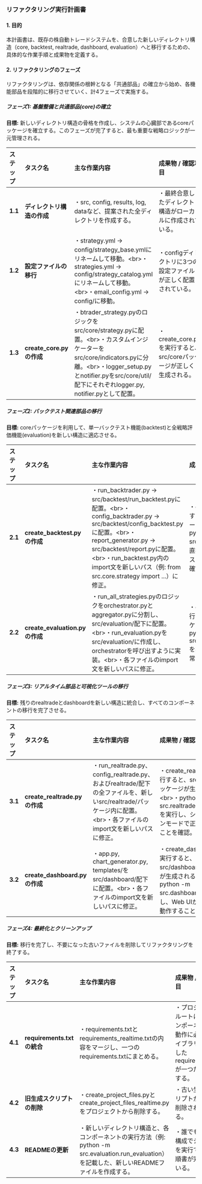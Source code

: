 ### **リファクタリング実行計画書**

#### **1\. 目的**

本計画書は、既存の株自動トレードシステムを、合意した新しいディレクトリ構造（core, backtest, realtrade, dashboard, evaluation）へと移行するための、具体的な作業手順と成果物を定義する。

#### **2\. リファクタリングのフェーズ**

リファクタリングは、依存関係の根幹となる「共通部品」の確立から始め、各機能部品を段階的に移行させていく、計4フェーズで実施する。

##### **フェーズ1: 基盤整備と共通部品(core)の確立**

**目標:** 新しいディレクトリ構造の骨格を作成し、システムの心臓部であるcoreパッケージを確立する。このフェーズが完了すると、最も重要な戦略ロジックが一元管理される。

| ステップ | タスク名 | 主な作業内容 | 成果物 / 確認項目 |
| :---- | :---- | :---- | :---- |
| **1.1** | **ディレクトリ構造の作成** | ・src, config, results, log, dataなど、提案された全ディレクトリを作成する。 | ・最終合意したディレクトリ構造がローカルに作成されている。 |
| **1.2** | **設定ファイルの移行** | ・strategy.yml → config/strategy\_base.ymlにリネームして移動。\<br\>・strategies.yml → config/strategy\_catalog.ymlにリネームして移動。\<br\>・email\_config.yml → config/に移動。 | ・configディレクトリに3つの設定ファイルが正しく配置されている。 |
| **1.3** | **create\_core.pyの作成** | ・btrader\_strategy.pyのロジックをsrc/core/strategy.pyに配置。\<br\>・カスタムインジケーターをsrc/core/indicators.pyに分離。\<br\>・logger\_setup.pyとnotifier.pyをsrc/core/util/配下にそれぞれlogger.py, notifier.pyとして配置。 | ・create\_core.pyを実行すると、src/coreパッケージが正しく生成される。 |

##### **フェーズ2: バックテスト関連部品の移行**

**目標:** coreパッケージを利用して、単一バックテスト機能(backtest)と全戦略評価機能(evaluation)を新しい構造に適応させる。

| ステップ | タスク名 | 主な作業内容 | 成果物 / 確認項目 |
| :---- | :---- | :---- | :---- |
| **2.1** | **create\_backtest.pyの作成** | ・run\_backtrader.py → src/backtest/run\_backtest.pyに配置。\<br\>・config\_backtrader.py → src/backtest/config\_backtest.pyに配置。\<br\>・report\_generator.py → src/backtest/report.pyに配置。\<br\>・run\_backtest.py内のimport文を新しいパス（例: from src.core.strategy import ...）に修正。 | ・create\_backtest.pyを実行すると、src/backtestパッケージが生成される。\<br\>・python \-m src.backtest.run\_backtest を直接実行し、単一のバックテストが正常に完了することを確認。 |
| **2.2** | **create\_evaluation.pyの作成** | ・run\_all\_strategies.pyのロジックをorchestrator.pyとaggregator.pyに分割し、src/evaluation/配下に配置。\<br\>・run\_evaluation.pyをsrc/evaluation/に作成し、orchestratorを呼び出すように実装。\<br\>・各ファイルのimport文を新しいパスに修正。 | ・create\_evaluation.pyを実行すると、src/evaluationパッケージが生成される。\<br\>・python \-m src.evaluation.run\_evaluation を実行し、全戦略の評価が正常に完了することを確認。 |

##### **フェーズ3: リアルタイム部品と可視化ツールの移行**

**目標:** 残りのrealtradeとdashboardを新しい構造に統合し、すべてのコンポーネントの移行を完了させる。

| ステップ | タスク名 | 主な作業内容 | 成果物 / 確認項目 |
| :---- | :---- | :---- | :---- |
| **3.1** | **create\_realtrade.pyの作成** | ・run\_realtrade.py、config\_realtrade.py、およびrealtrade/配下の全ファイルを、新しいsrc/realtrade/パッケージ内に配置。\<br\>・各ファイルのimport文を新しいパスに修正。 | ・create\_realtrade.pyを実行すると、src/realtradeパッケージが生成される。\<br\>・python \-m src.realtrade.run\_realtrade を実行し、シミュレーションモードで正常に起動することを確認。 |
| **3.2** | **create\_dashboard.pyの作成** | ・app.py, chart\_generator.py, templates/をsrc/dashboard/配下に配置。\<br\>・各ファイルのimport文を新しいパスに修正。 | ・create\_dashboard.pyを実行すると、src/dashboardパッケージが生成される。\<br\>・python \-m src.dashboard.app を実行し、Web UIが正常に表示・動作することを確認。 |

##### **フェーズ4: 最終化とクリーンアップ**

**目標:** 移行を完了し、不要になった古いファイルを削除してリファクタリングを終了する。

| ステップ | タスク名 | 主な作業内容 | 成果物 / 確認項目 |
| :---- | :---- | :---- | :---- |
| **4.1** | **requirements.txtの統合** | ・requirements.txtとrequirements\_realtime.txtの内容をマージし、一つのrequirements.txtにまとめる。 | ・プロジェクトルートに、全コンポーネントの動作に必要なライブラリを網羅したrequirements.txtが一つだけ存在する。 |
| **4.2** | **旧生成スクリプトの削除** | ・create\_project\_files.pyとcreate\_project\_files\_realtime.pyをプロジェクトから削除する。 | ・古い生成スクリプトが完全に削除されている。 |
| **4.3** | **READMEの更新** | ・新しいディレクトリ構造と、各コンポーネントの実行方法（例: python \-m src.evaluation.run\_evaluation）を記載した、新しいREADMEファイルを作成する。 | ・誰でも新しい構成でシステムを実行できる手順書が完成している。 |

